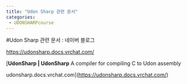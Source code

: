 ```yaml
---
title: "Udon Sharp 관련 문서"
categories:
 - UDONSHARPcourse
---
```

#Udon Sharp 관련 문서 : 네이버 블로그








<https://udonsharp.docs.vrchat.com/>





 



[**UdonSharp | UdonSharp**
A compiler for compiling C to Udon assembly


udonsharp.docs.vrchat.com](https://udonsharp.docs.vrchat.com/)




 



​





 

